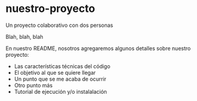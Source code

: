 # nuestro-proyecto
Un proyecto colaborativo con dos personas

Blah, blah, blah

En nuestro README, nosotros agregaremos algunos detalles sobre nuestro proyecto:

- Las características técnicas del código
- El objetivo al que se quiere llegar
- Un punto que se me acaba de ocurrir
- Otro punto más
- Tutorial de ejecución y/o instalalación
